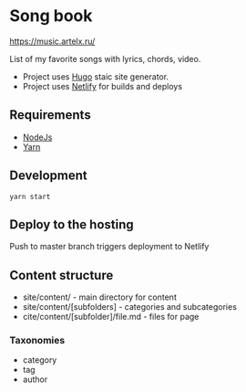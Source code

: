 # Song book

https://music.artelx.ru/

List of my favorite songs with lyrics, chords, video.

- Project uses [Hugo](https://gohugo.io/) staic site generator.
- Project uses [Netlify](https://netlify.com/) for builds and deploys

## Requirements

- [NodeJs](https://nodejs.org)
- [Yarn](https://yarnpkg.com/)

## Development

```
yarn start
```

## Deploy to the hosting

Push to master branch triggers deployment to Netlify

## Content structure

- site/content/ - main directory for content
- site/content/[subfolders] - categories and subcategories
- cite/content/[subfolder]/file.md - files for page

### Taxonomies

- category
- tag
- author

